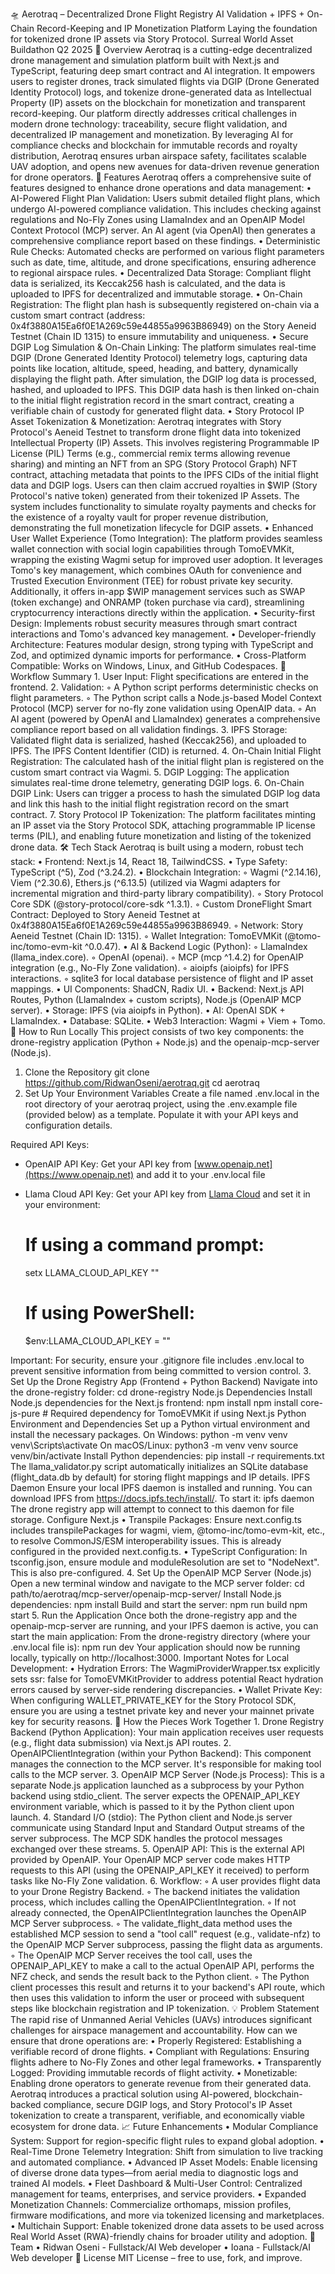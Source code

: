 🛸 Aerotraq – Decentralized Drone Flight Registry
AI Validation + IPFS + On-Chain Record-Keeping and IP Monetization Platform
Laying the foundation for tokenized drone IP assets via Story Protocol.
Surreal World Asset Buildathon Q2 2025
🚀 Overview
Aerotraq is a cutting-edge decentralized drone management and simulation platform built with Next.js and TypeScript, featuring deep smart contract and AI integration. It empowers users to register drones, track simulated flights via DGIP (Drone Generated Identity Protocol) logs, and tokenize drone-generated data as Intellectual Property (IP) assets on the blockchain for monetization and transparent record-keeping.
Our platform directly addresses critical challenges in modern drone technology: traceability, secure flight validation, and decentralized IP management and monetization. By leveraging AI for compliance checks and blockchain for immutable records and royalty distribution, Aerotraq ensures urban airspace safety, facilitates scalable UAV adoption, and opens new avenues for data-driven revenue generation for drone operators.
🌟 Features
Aerotraq offers a comprehensive suite of features designed to enhance drone operations and data management:
•
AI-Powered Flight Plan Validation: Users submit detailed flight plans, which undergo AI-powered compliance validation. This includes checking against regulations and No-Fly Zones using LlamaIndex and an OpenAIP Model Context Protocol (MCP) server. An AI agent (via OpenAI) then generates a comprehensive compliance report based on these findings.
•
Deterministic Rule Checks: Automated checks are performed on various flight parameters such as date, time, altitude, and drone specifications, ensuring adherence to regional airspace rules.
•
Decentralized Data Storage: Compliant flight data is serialized, its Keccak256 hash is calculated, and the data is uploaded to IPFS for decentralized and immutable storage.
•
On-Chain Registration: The flight plan hash is subsequently registered on-chain via a custom smart contract (address: 0x4f3880A15Ea6f0E1A269c59e44855a9963B86949) on the Story Aeneid Testnet (Chain ID 1315) to ensure immutability and uniqueness.
•
Secure DGIP Log Simulation & On-Chain Linking: The platform simulates real-time DGIP (Drone Generated Identity Protocol) telemetry logs, capturing data points like location, altitude, speed, heading, and battery, dynamically displaying the flight path. After simulation, the DGIP log data is processed, hashed, and uploaded to IPFS. This DGIP data hash is then linked on-chain to the initial flight registration record in the smart contract, creating a verifiable chain of custody for generated flight data.
•
Story Protocol IP Asset Tokenization & Monetization: Aerotraq integrates with Story Protocol's Aeneid Testnet to transform drone flight data into tokenized Intellectual Property (IP) Assets. This involves registering Programmable IP License (PIL) Terms (e.g., commercial remix terms allowing revenue sharing) and minting an NFT from an SPG (Story Protocol Graph) NFT contract, attaching metadata that points to the IPFS CIDs of the initial flight data and DGIP logs. Users can then claim accrued royalties in $WIP (Story Protocol's native token) generated from their tokenized IP Assets. The system includes functionality to simulate royalty payments and checks for the existence of a royalty vault for proper revenue distribution, demonstrating the full monetization lifecycle for DGIP assets.
•
Enhanced User Wallet Experience (Tomo Integration): The platform provides seamless wallet connection with social login capabilities through TomoEVMKit, wrapping the existing Wagmi setup for improved user adoption. It leverages Tomo's key management, which combines OAuth for convenience and Trusted Execution Environment (TEE) for robust private key security. Additionally, it offers in-app $WIP management services such as SWAP (token exchange) and ONRAMP (token purchase via card), streamlining cryptocurrency interactions directly within the application.
•
Security-first Design: Implements robust security measures through smart contract interactions and Tomo's advanced key management.
•
Developer-friendly Architecture: Features modular design, strong typing with TypeScript and Zod, and optimized dynamic imports for performance.
•
Cross-Platform Compatible: Works on Windows, Linux, and GitHub Codespaces.
🔄 Workflow Summary
1.
User Input: Flight specifications are entered in the frontend.
2.
Validation:
◦
A Python script performs deterministic checks on flight parameters.
◦
The Python script calls a Node.js-based Model Context Protocol (MCP) server for no-fly zone validation using OpenAIP data.
◦
An AI agent (powered by OpenAI and LlamaIndex) generates a comprehensive compliance report based on all validation findings.
3.
IPFS Storage: Validated flight data is serialized, hashed (Keccak256), and uploaded to IPFS. The IPFS Content Identifier (CID) is returned.
4.
On-Chain Initial Flight Registration: The calculated hash of the initial flight plan is registered on the custom smart contract via Wagmi.
5.
DGIP Logging: The application simulates real-time drone telemetry, generating DGIP logs.
6.
On-Chain DGIP Link: Users can trigger a process to hash the simulated DGIP log data and link this hash to the initial flight registration record on the smart contract.
7.
Story Protocol IP Tokenization: The platform facilitates minting an IP asset via the Story Protocol SDK, attaching programmable IP license terms (PIL), and enabling future monetization and listing of the tokenized drone data.
🛠️ Tech Stack
Aerotraq is built using a modern, robust tech stack:
•
Frontend: Next.js 14, React 18, TailwindCSS.
•
Type Safety: TypeScript (^5), Zod (^3.24.2).
•
Blockchain Integration:
◦
Wagmi (^2.14.16), Viem (^2.30.6), Ethers.js (^6.13.5) (utilized via Wagmi adapters for incremental migration and third-party library compatibility).
◦
Story Protocol Core SDK (@story-protocol/core-sdk ^1.3.1).
◦
Custom DroneFlight Smart Contract: Deployed to Story Aeneid Testnet at 0x4f3880A15Ea6f0E1A269c59e44855a9963B86949.
◦
Network: Story Aeneid Testnet (Chain ID: 1315).
◦
Wallet Integration: TomoEVMKit (@tomo-inc/tomo-evm-kit ^0.0.47).
•
AI & Backend Logic (Python):
◦
LlamaIndex (llama_index.core).
◦
OpenAI (openai).
◦
MCP (mcp ^1.4.2) for OpenAIP integration (e.g., No-Fly Zone validation).
◦
aioipfs (aioipfs) for IPFS interactions.
◦
sqlite3 for local database persistence of flight and IP asset mappings.
•
UI Components: ShadCN, Radix UI.
•
Backend: Next.js API Routes, Python (LlamaIndex + custom scripts), Node.js (OpenAIP MCP server).
•
Storage: IPFS (via aioipfs in Python).
•
AI: OpenAI SDK + LlamaIndex.
•
Database: SQLite.
•
Web3 Interaction: Wagmi + Viem + Tomo.
🧪 How to Run Locally
This project consists of two key components: the drone-registry application (Python + Node.js) and the openaip-mcp-server (Node.js).
1. Clone the Repository
git clone https://github.com/RidwanOseni/aerotraq.git
cd aerotraq
2. Set Up Your Environment Variables
Create a file named .env.local in the root directory of your aerotraq project, using the .env.example file (provided below) as a template. Populate it with your API keys and configuration details.

Required API Keys:
- OpenAIP API Key: Get your API key from [www.openaip.net](https://www.openaip.net) and add it to your .env.local file
- Llama Cloud API Key: Get your API key from [Llama Cloud](https://cloud.llamaindex.ai/login) and set it in your environment:

  # If using a command prompt:
  setx LLAMA_CLOUD_API_KEY "<your API key>"

  # If using PowerShell:
  $env:LLAMA_CLOUD_API_KEY = "<your API key>"

Important: For security, ensure your .gitignore file includes .env.local to prevent sensitive information from being committed to version control.
3. Set Up the Drone Registry App (Frontend + Python Backend)
Navigate into the drone-registry folder:
cd drone-registry
Node.js Dependencies
Install Node.js dependencies for the Next.js frontend:
npm install
npm install core-js-pure # Required dependency for TomoEVMKit if using Next.js
Python Environment and Dependencies
Set up a Python virtual environment and install the necessary packages.
On Windows:
python -m venv venv
venv\Scripts\activate
On macOS/Linux:
python3 -m venv venv
source venv/bin/activate
Install Python dependencies:
pip install -r requirements.txt
The llama_validator.py script automatically initializes an SQLite database (flight_data.db by default) for storing flight mappings and IP details.
IPFS Daemon
Ensure your local IPFS daemon is installed and running. You can download IPFS from https://docs.ipfs.tech/install/.
To start it:
ipfs daemon
The drone registry app will attempt to connect to this daemon for file storage.
Configure Next.js
•
Transpile Packages: Ensure next.config.ts includes transpilePackages for wagmi, viem, @tomo-inc/tomo-evm-kit, etc., to resolve CommonJS/ESM interoperability issues. This is already configured in the provided next.config.ts.
•
TypeScript Configuration: In tsconfig.json, ensure module and moduleResolution are set to "NodeNext". This is also pre-configured.
4. Set Up the OpenAIP MCP Server (Node.js)
Open a new terminal window and navigate to the MCP server folder:
cd path/to/aerotraq/mcp-server/openaip-mcp-server/
Install Node.js dependencies:
npm install
Build and start the server:
npm run build
npm start
5. Run the Application
Once both the drone-registry app and the openaip-mcp-server are running, and your IPFS daemon is active, you can start the main application:
From the drone-registry directory (where your .env.local file is):
npm run dev
Your application should now be running locally, typically on http://localhost:3000.
Important Notes for Local Development:
•
Hydration Errors: The WagmiProviderWrapper.tsx explicitly sets ssr: false for TomoEVMKitProvider to address potential React hydration errors caused by server-side rendering discrepancies.
•
Wallet Private Key: When configuring WALLET_PRIVATE_KEY for the Story Protocol SDK, ensure you are using a testnet private key and never your mainnet private key for security reasons.
🔗 How the Pieces Work Together
1.
Drone Registry Backend (Python Application): Your main application receives user requests (e.g., flight data submission) via Next.js API routes.
2.
OpenAIPClientIntegration (within your Python Backend): This component manages the connection to the MCP server. It's responsible for making tool calls to the MCP server.
3.
OpenAIP MCP Server (Node.js Process): This is a separate Node.js application launched as a subprocess by your Python backend using stdio_client. The server expects the OPENAIP_API_KEY environment variable, which is passed to it by the Python client upon launch.
4.
Standard I/O (stdio): The Python client and Node.js server communicate using Standard Input and Standard Output streams of the server subprocess. The MCP SDK handles the protocol messages exchanged over these streams.
5.
OpenAIP API: This is the external API provided by OpenAIP. Your OpenAIP MCP server code makes HTTP requests to this API (using the OPENAIP_API_KEY it received) to perform tasks like No-Fly Zone validation.
6.
Workflow:
◦
A user provides flight data to your Drone Registry Backend.
◦
The backend initiates the validation process, which includes calling the OpenAIPClientIntegration.
◦
If not already connected, the OpenAIPClientIntegration launches the OpenAIP MCP Server subprocess.
◦
The validate_flight_data method uses the established MCP session to send a "tool call" request (e.g., validate-nfz) to the OpenAIP MCP Server subprocess, passing the flight data as arguments.
◦
The OpenAIP MCP Server receives the tool call, uses the OPENAIP_API_KEY to make a call to the actual OpenAIP API, performs the NFZ check, and sends the result back to the Python client.
◦
The Python client processes this result and returns it to your backend's API route, which then uses this validation to inform the user or proceed with subsequent steps like blockchain registration and IP tokenization.
💡 Problem Statement
The rapid rise of Unmanned Aerial Vehicles (UAVs) introduces significant challenges for airspace management and accountability. How can we ensure that drone operations are:
•
Properly Registered: Establishing a verifiable record of drone flights.
•
Compliant with Regulations: Ensuring flights adhere to No-Fly Zones and other legal frameworks.
•
Transparently Logged: Providing immutable records of flight activity.
•
Monetizable: Enabling drone operators to generate revenue from their generated data.
Aerotraq introduces a practical solution using AI-powered, blockchain-backed compliance, secure DGIP logs, and Story Protocol's IP Asset tokenization to create a transparent, verifiable, and economically viable ecosystem for drone data.
📈 Future Enhancements
•
Modular Compliance System: Support for region-specific flight rules to expand global adoption.
•
Real-Time Drone Telemetry Integration: Shift from simulation to live tracking and automated compliance.
•
Advanced IP Asset Models: Enable licensing of diverse drone data types—from aerial media to diagnostic logs and trained AI models.
•
Fleet Dashboard & Multi-User Control: Centralized management for teams, enterprises, and service providers.
•
Expanded Monetization Channels: Commercialize orthomaps, mission profiles, firmware modifications, and more via tokenized licensing and marketplaces.
•
Multichain Support: Enable tokenized drone data assets to be used across Real World Asset (RWA)-friendly chains for broader utility and adoption.
🧠 Team
•
Ridwan Oseni - Fullstack/AI Web developer
•
Ioana - Fullstack/AI Web developer
📜 License
MIT License – free to use, fork, and improve.